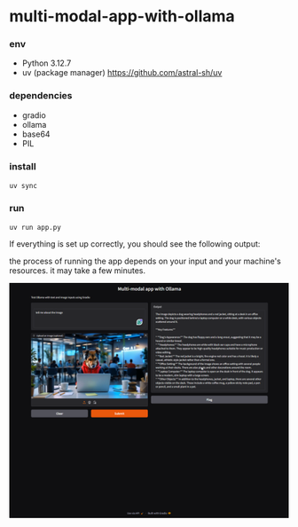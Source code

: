 # multi-modal-app-with-ollama

### env
- Python 3.12.7
- uv (package manager) https://github.com/astral-sh/uv

### dependencies
- gradio
- ollama
- base64
- PIL

### install
```shell
uv sync
```

### run
```shell
uv run app.py
```

If everything is set up correctly, you should see the following output:

the process of running the app depends on your input and your machine's resources. it may take a few minutes.

![gradio_interface](./ollama_gradio.png)
